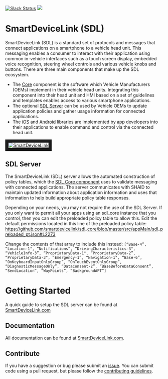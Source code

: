 [![Slack Status](http://sdlslack.herokuapp.com/badge.svg)](http://slack.smartdevicelink.org) <a href="https://david-dm.org/smartdevicelink/sdl_server" target="_blank"><img src="https://david-dm.org/smartdevicelink/sdl_server.svg"></a>
# SmartDeviceLink (SDL)

SmartDeviceLink (SDL) is a standard set of protocols and messages that connect applications on a smartphone to a vehicle head unit. This messaging enables a consumer to interact with their application using common in-vehicle interfaces such as a touch screen display, embedded voice recognition, steering wheel controls and various vehicle knobs and buttons. There are three main components that make up the SDL ecosystem.

  * The [Core](https://github.com/smartdevicelink/sdl_core) component is the software which Vehicle Manufacturers (OEMs)  implement in their vehicle head units. Integrating this component into their head unit and HMI based on a set of guidelines and templates enables access to various smartphone applications.
  * The optional [SDL Server](https://github.com/smartdevicelink/sdl_server) can be used by Vehicle OEMs to update application policies and gather usage information for connected applications.
  * The [iOS](https://github.com/smartdevicelink/sdl_ios) and [Android](https://github.com/smartdevicelink/sdl_android) libraries are implemented by app developers into their applications to enable command and control via the connected head unit.

<a href="http://www.youtube.com/watch?feature=player_embedded&v=AzdQdSCS24M" target="_blank"><img src="http://i.imgur.com/nm8UujD.png?1" alt="SmartDeviceLink" border="10" /></a>

## SDL Server
The SmartDeviceLink (SDL) server allows the automated construction of policy tables, which the [SDL Core component](https://github.com/smartdevicelink/sdl_core) uses to validate messaging with connected applications. The server communicates with SHAID to maintain updated information about application information and uses that information to help build appropriate policy table responses.

Depending on your needs, you may not require the use of the SDL Server. If you only want to permit all your apps using an sdl_core instance that you control, then you can edit the preloaded policy table to allow this. Edit the default permissions located in this line of the preloaded policy table: https://github.com/smartdevicelink/sdl_core/blob/master/src/appMain/sdl_preloaded_pt.json#L2273

Change the contents of that array to include this instead: 
`
[“Base-4”, “Location-1", “Notifications”, “DrivingCharacteristics-3", “VehicleInfo-3”, “PropriataryData-1", “PropriataryData-2”, “ProprietaryData-3", “Emergency-1”, “Navigation-1", “Base-6”, “OnKeyboardInputOnlyGroup”, “OnTouchEventOnlyGroup”, “DiagnosticMessageOnly”, “DataConsent-2”, “BaseBeforeDataConsent”, “SendLocation”, “WayPoints”, “BackgroundAPT”]
`

# Getting Started
A quick guide to setup the SDL server can be found at <a href="https://smartdevicelink.com/en/guides/sdl-server/getting-started/installation/" target="_blank">SmartDeviceLink.com</a>

## Documentation
All documentation can be found at <a href="https://smartdevicelink.com/en/guides/sdl-server/overview/" target="_blank">SmartDeviceLink.com</a>.

## Contribute
If you have a suggestion or bug please submit an <a href="https://github.com/smartdevicelink/sdl_server/issues/new" target="_blank">issue</a>.  You can submit code using a pull request, but please follow the <a href="https://github.com/smartdevicelink/sdl_server/blob/master/CONTRIBUTING.md" target="_blank">contributing guidelines</a>.
